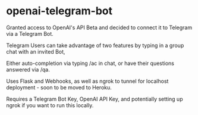 # openai-telegram-bot
Granted access to OpenAI's API Beta and decided to connect it to Telegram via a Telegram Bot.

Telegram Users can take advantage of two features by typing in a group chat with an invited Bot,

Either auto-completion via typing /ac in chat, or have their questions answered via /qa.

Uses Flask and Webhooks, as well as ngrok to tunnel for localhost deployment - soon to be moved to Heroku.

Requires a Telegram Bot Key, OpenAI API Key, and potentially setting up ngrok if you want to run this locally.
